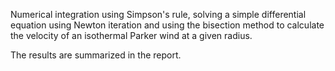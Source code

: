 Numerical integration using Simpson's rule, solving a simple differential equation using Newton iteration and using the bisection method to calculate the velocity of an isothermal Parker wind at a given radius.

The results are summarized in the report.
